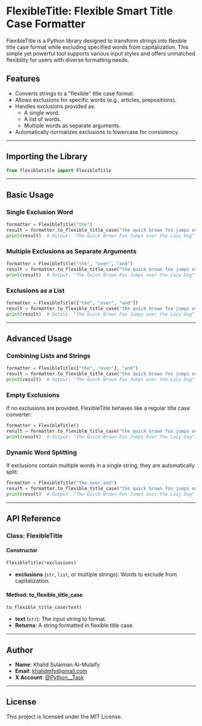 # FlexibleTitle: Flexible Smart Title Case Formatter

FlexibleTitle is a Python library designed to transform strings into flexible title case format while excluding specified words from capitalization. This simple yet powerful tool supports various input styles and offers unmatched flexibility for users with diverse formatting needs.

## Features
- Converts strings to a "flexible" title case format.
- Allows exclusions for specific words (e.g., articles, prepositions).
- Handles exclusions provided as:
  - A single word.
  - A list of words.
  - Multiple words as separate arguments.
- Automatically normalizes exclusions to lowercase for consistency.

---

## Importing the Library
```python
from flexibletitle import FlexibleTitle
```

---

## Basic Usage

### Single Exclusion Word
```python
formatter = FlexibleTitle("the")
result = formatter.to_flexible_title_case("the quick brown fox jumps over the lazy dog")
print(result)  # Output: "The Quick Brown Fox Jumps over the Lazy Dog"
```

### Multiple Exclusions as Separate Arguments
```python
formatter = FlexibleTitle("the", "over", "and")
result = formatter.to_flexible_title_case("the quick brown fox jumps over the lazy dog")
print(result)  # Output: "The Quick Brown Fox Jumps over the Lazy Dog"
```

### Exclusions as a List
```python
formatter = FlexibleTitle(["the", "over", "and"])
result = formatter.to_flexible_title_case("the quick brown fox jumps over the lazy dog")
print(result)  # Output: "The Quick Brown Fox Jumps over the Lazy Dog"
```

---

## Advanced Usage

### Combining Lists and Strings
```python
formatter = FlexibleTitle(["the", "over"], "and")
result = formatter.to_flexible_title_case("the quick brown fox jumps over the lazy dog")
print(result)  # Output: "The Quick Brown Fox Jumps over the Lazy Dog"
```

### Empty Exclusions
If no exclusions are provided, FlexibleTitle behaves like a regular title case converter:

```python
formatter = FlexibleTitle()
result = formatter.to_flexible_title_case("the quick brown fox jumps over the lazy dog")
print(result)  # Output: "The Quick Brown Fox Jumps Over The Lazy Dog"
```

### Dynamic Word Splitting
If exclusions contain multiple words in a single string, they are automatically split:

```python
formatter = FlexibleTitle("the over and")
result = formatter.to_flexible_title_case("the quick brown fox jumps over the lazy dog")
print(result)  # Output: "The Quick Brown Fox Jumps over the Lazy Dog"
```

---

## API Reference

### Class: FlexibleTitle
#### Constructor
```python
FlexibleTitle(*exclusions)
```
- **exclusions** (`str`, `list`, or multiple strings): Words to exclude from capitalization.

#### Method: to_flexible_title_case
```python
to_flexible_title_case(text)
```
- **text** (`str`): The input string to format.
- **Returns**: A string formatted in flexible title case.

---

## Author
- **Name**: Khalid Sulaiman Al-Mulaify
- **Email**: khalidmfy@gmail.com
- **X Account**: [@Python__Task](https://x.com/Python__Task)

---

## License
This project is licensed under the MIT License.

